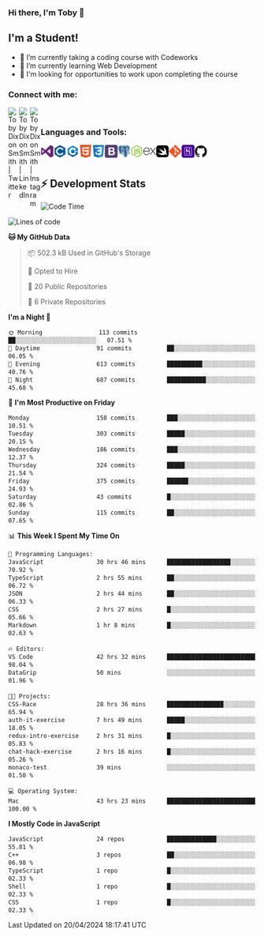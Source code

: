 ### Hi there, I'm Toby 👋

## I'm a Student!
- 🔭 I’m currently taking a coding course with Codeworks
- 🌱 I’m currently learning Web Development
- 💬 I'm looking for opportunities to work upon completing the course

### Connect with me:

[<img align="left" alt="Toby Dixon Smith | Twitter" width="22px" src="https://cdn.jsdelivr.net/npm/simple-icons@v3/icons/twitter.svg" />][twitter]
[<img align="left" alt="Toby Dixon Smith | LinkedIn" width="22px" src="https://cdn.jsdelivr.net/npm/simple-icons@v3/icons/linkedin.svg" />][linkedin]
[<img align="left" alt="Toby Dixon Smith | Instagram" width="22px" src="https://cdn.jsdelivr.net/npm/simple-icons@v3/icons/instagram.svg" />][instagram]

[twitter]: https://twitter.com/TobyDixonSmith1
[instagram]: https://www.instagram.com/toby_ds1/
[linkedin]: https://www.linkedin.com/in/toby-dixon-smith-4734331a3/

<br />

### Languages and Tools:

<img align="left" alt="Visual Studio Code" title="Visual Studio Code" width="26px" src="logos/visualstudio.png" />
<img align="left" alt="C" title="C" width="26px" src="logos/c.png" />
<img align="left" alt="C++" title="C++" width="26px" src="logos/c-plus.png" />
<img align="left" alt="HTML5" title="HTML 5" width="26px" src="logos/html.png" />
<img align="left" alt="CSS3" title="CSS 3" width="26px" src="logos/css3.png" />
<img align="left" alt="BootStrap" title="BootStrap" width="26px" src="logos/bootstrap.png" />
<img align="left" alt="PostgresSQL" title="PostgresSPQ" width="26px" src="logos/postgresql.png" />
<img align="left" alt="Node JS" title="Node JS" width="26px" src="logos/node-js.png" />
<img align="left" alt="Express" title="Express" width="26px" src="logos/express.png" />
<img align="left" alt="Swift" title="Swift" width="26px" src="logos/swift.png" />
<img align="left" alt="Git" title="Git" width="26px" src="logos/git.png" />
<img align="left" alt="Heroku" title="Heroku" width="26px" src="logos/heroku.png" />
<img align="left" alt="GitHub" title="GitHub" width="26px" src="logos/github.png" />
<br />
<br />

## :zap: Development Stats

<!--START_SECTION:waka-->
![Code Time](http://img.shields.io/badge/Code%20Time-445%20hrs%2049%20mins-blue)

![Lines of code](https://img.shields.io/badge/From%20Hello%20World%20I%27ve%20Written-1.6%20million%20lines%20of%20code-blue)

**🐱 My GitHub Data** 

> 📦 502.3 kB Used in GitHub's Storage 
 > 
> 💼 Opted to Hire
 > 
> 📜 20 Public Repositories 
 > 
> 🔑 6 Private Repositories 
 > 
**I'm a Night 🦉** 

```text
🌞 Morning                113 commits         ██░░░░░░░░░░░░░░░░░░░░░░░   07.51 % 
🌆 Daytime                91 commits          ██░░░░░░░░░░░░░░░░░░░░░░░   06.05 % 
🌃 Evening                613 commits         ██████████░░░░░░░░░░░░░░░   40.76 % 
🌙 Night                  687 commits         ███████████░░░░░░░░░░░░░░   45.68 % 
```
📅 **I'm Most Productive on Friday** 

```text
Monday                   158 commits         ███░░░░░░░░░░░░░░░░░░░░░░   10.51 % 
Tuesday                  303 commits         █████░░░░░░░░░░░░░░░░░░░░   20.15 % 
Wednesday                186 commits         ███░░░░░░░░░░░░░░░░░░░░░░   12.37 % 
Thursday                 324 commits         █████░░░░░░░░░░░░░░░░░░░░   21.54 % 
Friday                   375 commits         ██████░░░░░░░░░░░░░░░░░░░   24.93 % 
Saturday                 43 commits          █░░░░░░░░░░░░░░░░░░░░░░░░   02.86 % 
Sunday                   115 commits         ██░░░░░░░░░░░░░░░░░░░░░░░   07.65 % 
```


📊 **This Week I Spent My Time On** 

```text
💬 Programming Languages: 
JavaScript               30 hrs 46 mins      ██████████████████░░░░░░░   70.92 % 
TypeScript               2 hrs 55 mins       ██░░░░░░░░░░░░░░░░░░░░░░░   06.72 % 
JSON                     2 hrs 44 mins       ██░░░░░░░░░░░░░░░░░░░░░░░   06.33 % 
CSS                      2 hrs 27 mins       █░░░░░░░░░░░░░░░░░░░░░░░░   05.66 % 
Markdown                 1 hr 8 mins         █░░░░░░░░░░░░░░░░░░░░░░░░   02.63 % 

🔥 Editors: 
VS Code                  42 hrs 32 mins      █████████████████████████   98.04 % 
DataGrip                 50 mins             ░░░░░░░░░░░░░░░░░░░░░░░░░   01.96 % 

🐱‍💻 Projects: 
CSS-Race                 28 hrs 36 mins      ████████████████░░░░░░░░░   65.94 % 
auth-it-exercise         7 hrs 49 mins       █████░░░░░░░░░░░░░░░░░░░░   18.05 % 
redux-intro-exercise     2 hrs 31 mins       █░░░░░░░░░░░░░░░░░░░░░░░░   05.83 % 
chat-hack-exercise       2 hrs 16 mins       █░░░░░░░░░░░░░░░░░░░░░░░░   05.26 % 
monaco-test              39 mins             ░░░░░░░░░░░░░░░░░░░░░░░░░   01.50 % 

💻 Operating System: 
Mac                      43 hrs 23 mins      █████████████████████████   100.00 % 
```

**I Mostly Code in JavaScript** 

```text
JavaScript               24 repos            ██████████████░░░░░░░░░░░   55.81 % 
C++                      3 repos             ██░░░░░░░░░░░░░░░░░░░░░░░   06.98 % 
TypeScript               1 repo              █░░░░░░░░░░░░░░░░░░░░░░░░   02.33 % 
Shell                    1 repo              █░░░░░░░░░░░░░░░░░░░░░░░░   02.33 % 
CSS                      1 repo              █░░░░░░░░░░░░░░░░░░░░░░░░   02.33 % 
```




 Last Updated on 20/04/2024 18:17:41 UTC
<!--END_SECTION:waka-->
